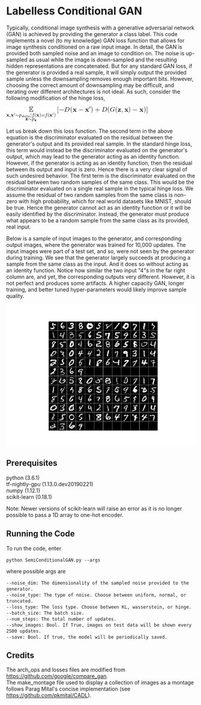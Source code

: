 # Labelless Conditional GAN

Typically, conditional image synthesis with a generative adversarial network (GAN) is achieved by providing the generator a class label. This code implements a novel (to my knowledge) GAN loss function that allows for image synthesis conditioned on a raw input image. In detail, the GAN is provided both sampled noise and an image to condition on. The noise is up-sampled as usual while the image is down-sampled and the resulting hidden representations are concatenated. But for any standard GAN loss, if the generator is provided a real sample, it will simply output the provided sample unless the downsampling removes enough important bits. However, choosing the correct amount of downsampling may be difficult, and iterating over different architectures is not ideal. As such, consider the following modification of the hinge loss,  

![alt text](SemiConditionalGAN/Images/loss.gif)

Let us break down this loss function. The second term in the above equation is the discriminator evaluated on the residual between the generator's output and its provided real sample. In the standard hinge loss, this term would instead be the discriminator evaluated on the generator's output, which may lead to the generator acting as an identity function. However, if the generator is acting as an identity function, then the residual between its output and input is zero. Hence there is a very clear signal of such undesired behavior. The first term is the discriminator evaluated on the residual between two random samples of the same class. This would be the discriminator evaluated on a single real sample in the typical hinge loss. We assume the residual of two random samples from the same class is non-zero with high probability, which for real world datasets like MNIST, should be true. Hence the generator cannot act as an identity function or it will be easily identified by the discriminator. Instead, the generator must produce what appears to be a random sample from the same class as its provided, real input.
  
Below is a sample of input images to the generator, and corresponding output images, where the generator was trained for 10,000 updates. The input images were part of a test set, and so, were not seen by the generator during training. We see that the generator largely succeeds at producing a sample from the same class as the input. And it does so without acting as an identity function. Notice how similar the two input "4"s in the far right column are, and yet, the corresponding outputs very different. However, it is not perfect and produces some artifacts. A higher capacity GAN, longer training, and better tuned hyper-parameters would likely improve sample quality. 

![alt text](SemiConditionalGAN/Images/results.png)

## Prerequisites

python (3.6.1)  
tf-nightly-gpu (1.13.0.dev20190221)  
numpy (1.12.1)  
scikit-learn (0.18.1)  

Note: Newer versions of scikit-learn will raise an error as it is no longer possible to pass a 1D array to one-hot encoder.

## Running the Code

To run the code, enter

```
python SemiConditionalGAN.py --args
```

where possible args are

```
--noise_dim: The dimensionality of the sampled noise provided to the generator.
--noise_type: The type of noise. Choose between uniform, normal, or truncated.
--loss_type: The loss type. Choose between KL, wasserstein, or hinge.
--batch_size: The batch size.
--num_steps: The total number of updates.
--show_images: Bool. If True, images on test data will be shown every 2500 updates.
--save: Bool. If true, the model will be periodically saved.
```
## Credits

The arch_ops and losses files are modified from https://github.com/google/compare_gan.  
The make_montage file used to display a collection of images as a montage follows Parag Mital's concise implementation (see https://github.com/pkmital/CADL). 
